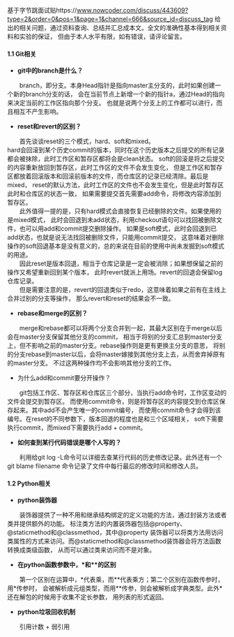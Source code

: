 基于字节跳面试贴https://www.nowcoder.com/discuss/443609?type=2&order=0&pos=1&page=1&channel=666&source_id=discuss_tag
给出的相关问题，通过资料查询、总结并汇总成本文。全文的准确性基本得到相关资料和实验的保证，
但由于本人水平有限，如有错误，请评论留言。
#### 1.1 Git相关 
* **git中的branch是什么？**  

　　branch，即分支。本身Head指针是指向master主分支的，此时如果创建一个新的branch分支的话，
会在当前节点上新增一个新的指针a，通过Head的指向来决定当前的工作区指向那个分支。
也就是说两个分支上的工作都可以进行，而且相互不产生影响。
* **reset和revert的区别？**  

　　首先谈谈reset的三个模式，hard、soft和mixed。  
hard会回滚到某个历史commit的版本，同时在这个历史版本之后提交的所有记录都会被抹除，此时工作区和暂存区都将会是clean状态。
soft的回滚是将之后提交的内容重新放回到暂存区，此时工作区的文件不会发生变化，
但是工作区和暂存区都放着回滚版本和回滚前版本的文件，而仓库区的记录已经清除。最后是mixed，
reset的默认方法，此时工作区的文件也不会发生变化，但是此时暂存区此时和仓库区的状态一致，
如果需要提交首先需要add命令，将修改内容添加到暂存区。  
　　此外值得一提的是，只有hard模式会直接恢复已经删除的文件。如果使用的是mixed模式，
此时会回退到未add状态，利用checkout语句可以找回被删除文件，也可以用add和commit提交删除操作。
如果是soft模式，此时会回退到已add状态，也就是说无法找回被删除文件，只能用commit提交，
这意味着对删除操作的soft回退基本是没有意义的，总的来说在目前的使用中尚未发掘到soft模式的用途。   
　　因此reset是版本回退，相当于仓库记录是一定会被消除；如果想保留之前的操作又希望重新回到某个版本，
此时revert就派上用场。revert的回退会保留log仓库记录。  
　　但是需要注意的是，revert的回退类似于redo，这意味着如果之前有在主线上合并过别的分支等操作，
那么revert和reset的结果会不一致。
* **rebase和merge的区别？**  

　　merge和rebase都可以将两个分支合并到一起，其最大区别在于merge以后会在master分支保留其他分支的commit，
相当于将别的分支汇总到master分支上，但不影响之前的master分支。rebase操作则是更有更换主分支的意思，
将别的分支rebase到master以后，会将master嫁接到其他分支上去，从而舍弃掉原有的master分支。
不过这两种操作均不会影响其他分支的工作。
* 为什么add和commit要分开操作？

　　git包括工作区、暂存区和仓库区三个部分，当执行add命令时，工作区变动的文件会提交到暂存区。
而使用commit命令，则是将暂存区的内容提交到仓库区保存起来。其中add不会产生唯一的commit编号，
而使用commit命令才会得到该编号。在reset的不同参数下，版本回退的程度也是和三个区域相关，
soft下需要执行commit，而mixed下需要执行add + commit。
* **如何查到某行代码错误是哪个人写的？**  

　　利用给git log -L命令可以详细去查某行代码的历史修改记录。此外还有一个git blame filename
命令记录了文件中每行最后的修改时间和修改人员。

#### 1.2 Python相关
* **python装饰器**

　　装饰器提供了一种不用和继承结构绑定的定义功能的方法，通过封装方法或者类并提供额外的功能。
标注类方法的内置装饰器包括@property、@staticmethod和@classmethod，其中@property
装饰器可以将类方法用访问类属性的方式来访问。而@staticmethod和@classmethod装饰器会将方法函数转换成类级函数，
从而可以通过类来访问而不是对象。
* **在python函数参数中，\*和\*\*的区别**

　　第一个区别在运算中，\*代表乘，而\**代表乘方；第二个区别在函数传参时，用\*传参时，
会被解析成元组类型，而用\*\*传参，则会被解析成字典类型。此外\*还在解包的时候用于收集不定长参数，
用列表的形式返回。
* **python垃圾回收机制**  

　　引用计数 + 弱引用
